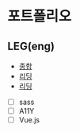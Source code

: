 # 포트폴리오

## LEG(eng)
- [종합](https://www.esolcourses.com/)
- [리딩](https://www.conversationexchange.com/)
- [리딩](http://www.manythings.org/)


- [ ] sass
- [ ] A11Y
- [ ] Vue.js
